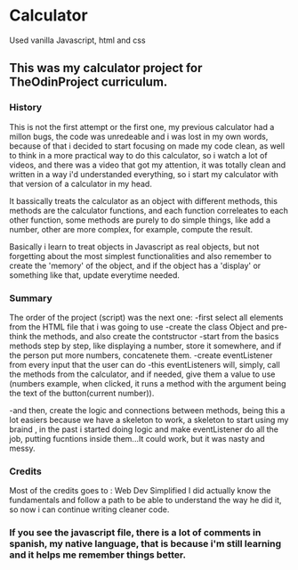 # Calculator

Used vanilla Javascript, html and css

## This was my calculator project for TheOdinProject curriculum.


### History

This is not the first attempt or the first one, my previous calculator had a millon bugs, the code was unredeable
and i was lost in my own words, because of that i decided to start focusing on made my code clean, as well to think in a more practical
way to do this calculator, so i watch a lot of videos, and there was a video that got my attention, it was totally clean
and written in a way i'd understanded everything, so i start my calculator with that version of a calculator in my head.


It bassically treats the calculator as an object with different methods, this methods are the calculator functions, and each function
correleates to each other function, some methods are purely to do simple things, like add a number, other are more complex, for example,
compute the result.

Basically i learn to treat objects in Javascript as real objects, but not forgetting about the most simplest functionalities and also remember
to create the 'memory' of the object, and if the object has a 'display' or something like that, update everytime needed.

### Summary

The order of the project (script) was the next one: 
-first select all elements from the HTML file that i was going to use
-create the class Object and pre-think the methods, and also create the contstructor
-start from the basics methods step by step, like displaying a number, store it somewhere, and if the person put more numbers, concatenete them.
-create eventListener from every input that the user can do
-this eventListeners will, simply, call the methods from the calculator, and if needed, give them a value to use (numbers example, when clicked, it runs a method with the argument being
the text of the button(current number)).

-and then, create the logic and connections between methods, being this a lot easiers because we have a skeleton to work, a skeleton to start using my braind
, in the past i started doing logic and make eventListener do all the job, putting fucntions inside them...It could work, but it was nasty and messy.


### Credits

Most of the credits goes to : Web Dev Simplified
I did actually know the fundamentals and follow a path to be able to understand the way he did it, so now i can continue writing cleaner code.

### If you see the javascript file, there is a lot of comments in spanish, my native language, that is because i'm still learning and it helps me remember things better.



